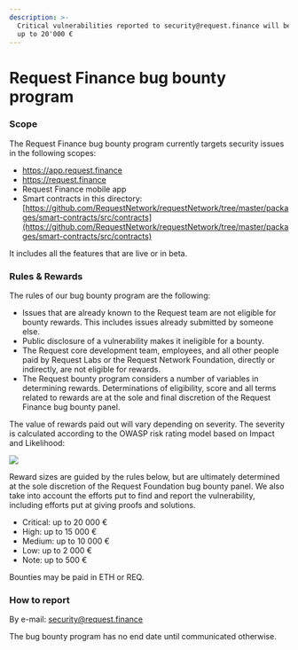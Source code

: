 ```yaml
---
description: >-
  Critical vulnerabilities reported to security@request.finance will be rewarded
  up to 20'000 €
---
```


# Request Finance bug bounty program

### Scope

The Request Finance bug bounty program currently targets security issues in the following scopes:

* https://app.request.finance
* https://request.finance
* Request Finance mobile app
* Smart contracts in this directory: [https://github.com/RequestNetwork/requestNetwork/tree/master/packages/smart-contracts/src/contracts](https://github.com/RequestNetwork/requestNetwork/tree/master/packages/smart-contracts/src/contracts)

It includes all the features that are live or in beta.

### Rules & Rewards

The rules of our bug bounty program are the following:

* Issues that are already known to the Request team are not eligible for bounty rewards. This includes issues already submitted by someone else.
* Public disclosure of a vulnerability makes it ineligible for a bounty.
* The Request core development team, employees, and all other people paid by Request Labs or the Request Network Foundation, directly or indirectly, are not eligible for rewards.
* The Request bounty program considers a number of variables in determining rewards. Determinations of eligibility, score and all terms related to rewards are at the sole and final discretion of the Request Finance bug bounty panel.

The value of rewards paid out will vary depending on severity. The severity is calculated according to the OWASP risk rating model based on Impact and Likelihood:

[![](https://github.com/RequestNetwork/documentation/raw/master/.gitbook/assets/severity.png)](https://github.com/RequestNetwork/documentation/blob/master/.gitbook/assets/severity.png)

Reward sizes are guided by the rules below, but are ultimately determined at the sole discretion of the Request Foundation bug bounty panel. We also take into account the efforts put to find and report the vulnerability, including efforts put at giving proofs and solutions.

* Critical: up to 20 000 €
* High: up to 15 000 €
* Medium: up to 10 000 €
* Low: up to 2 000 €
* Note: up to 500 €

Bounties may be paid in ETH or REQ.

### How to report

By e-mail: [security@request.finance](mailto:security@request.finance)



The bug bounty program has no end date until communicated otherwise.
